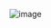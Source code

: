![image](https://github.com/vicute0707/tuan7_retry_in_resilien4j/assets/122417490/b12824fb-a5e4-41a0-907d-acbc5854e81b)
